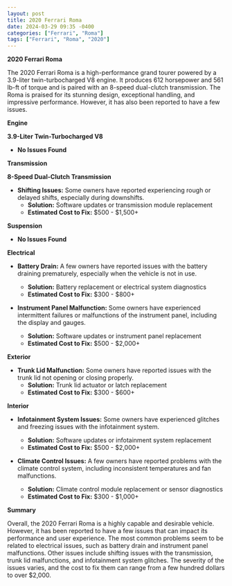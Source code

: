 ```yaml
---
layout: post
title: 2020 Ferrari Roma
date: 2024-03-29 09:35 -0400
categories: ["Ferrari", "Roma"]
tags: ["Ferrari", "Roma", "2020"]
---
```

**2020 Ferrari Roma**

The 2020 Ferrari Roma is a high-performance grand tourer powered by a 3.9-liter twin-turbocharged V8 engine. It produces 612 horsepower and 561 lb-ft of torque and is paired with an 8-speed dual-clutch transmission. The Roma is praised for its stunning design, exceptional handling, and impressive performance. However, it has also been reported to have a few issues.

**Engine**

**3.9-Liter Twin-Turbocharged V8**

* **No Issues Found**

**Transmission**

**8-Speed Dual-Clutch Transmission**

* **Shifting Issues:** Some owners have reported experiencing rough or delayed shifts, especially during downshifts.
    * **Solution:** Software updates or transmission module replacement
    * **Estimated Cost to Fix:** $500 - $1,500+

**Suspension**

* **No Issues Found**

**Electrical**

* **Battery Drain:** A few owners have reported issues with the battery draining prematurely, especially when the vehicle is not in use.
    * **Solution:** Battery replacement or electrical system diagnostics
    * **Estimated Cost to Fix:** $300 - $800+

* **Instrument Panel Malfunction:** Some owners have experienced intermittent failures or malfunctions of the instrument panel, including the display and gauges.
    * **Solution:** Software updates or instrument panel replacement
    * **Estimated Cost to Fix:** $500 - $2,000+

**Exterior**

* **Trunk Lid Malfunction:** Some owners have reported issues with the trunk lid not opening or closing properly.
    * **Solution:** Trunk lid actuator or latch replacement
    * **Estimated Cost to Fix:** $300 - $600+

**Interior**

* **Infotainment System Issues:** Some owners have experienced glitches and freezing issues with the infotainment system.
    * **Solution:** Software updates or infotainment system replacement
    * **Estimated Cost to Fix:** $500 - $2,000+

* **Climate Control Issues:** A few owners have reported problems with the climate control system, including inconsistent temperatures and fan malfunctions.
    * **Solution:** Climate control module replacement or sensor diagnostics
    * **Estimated Cost to Fix:** $300 - $1,000+

**Summary**

Overall, the 2020 Ferrari Roma is a highly capable and desirable vehicle. However, it has been reported to have a few issues that can impact its performance and user experience. The most common problems seem to be related to electrical issues, such as battery drain and instrument panel malfunctions. Other issues include shifting issues with the transmission, trunk lid malfunctions, and infotainment system glitches. The severity of the issues varies, and the cost to fix them can range from a few hundred dollars to over $2,000.
